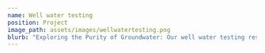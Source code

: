 ```yaml
---
name: Well water testing
position: Project
image_path: assets/images/wellwatertesting.png
blurb: "Exploring the Purity of Groundwater: Our well water testing research project aims to identify and quantify potential contaminants in local sources, ensuring safer consumption and utilization."
---
```

